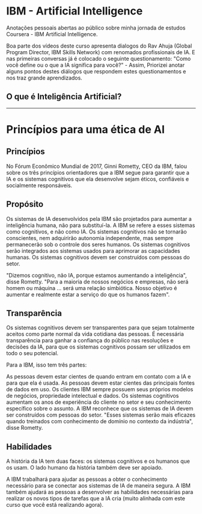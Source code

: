 # IBM - Artificial Intelligence

Anotações pessoais abertas ao público sobre minha jornada de estudos Coursera - IBM Artificial Intelligence.

Boa parte dos vídeos deste curso apresenta dialogos do Rav Ahuja (Global Program Director, IBM Skills Network) com renomados profissionais de IA. E nas primeiras conversas já é colocado o seguinte questionamento: "Como você define ou o que a IA significa para você?" - Assim, Priorizei anotar alguns pontos destes diálogos que respondem estes questionamentos e nos traz grande aprendizados.


## O que é Inteligência Artificial?


---

# Princípios para uma ética de AI

## Princípios 

No Fórum Econômico Mundial de 2017, Ginni Rometty, CEO da IBM, falou sobre os três princípios orientadores que a IBM segue para garantir que a IA e os sistemas cognitivos que ela desenvolve sejam éticos, confiáveis ​​e socialmente responsáveis.

## Propósito

Os sistemas de IA desenvolvidos pela IBM são projetados para aumentar a inteligência humana, não para substituí-la. A IBM se refere a esses sistemas como cognitivos, e não como IA. Os sistemas cognitivos não se tornarão conscientes, nem adquirirão autonomia independente, mas sempre permanecerão sob o controle dos seres humanos. Os sistemas cognitivos serão integrados aos sistemas usados ​​para aprimorar as capacidades humanas. Os sistemas cognitivos devem ser construídos com pessoas do setor.

"Dizemos cognitivo, não IA, porque estamos aumentando a inteligência", disse Rometty. "Para a maioria de nossos negócios e empresas, não será homem ou máquina ... será uma relação simbiótica. Nosso objetivo é aumentar e realmente estar a serviço do que os humanos fazem".

## Transparência

Os sistemas cognitivos devem ser transparentes para que sejam totalmente aceitos como parte normal da vida cotidiana das pessoas. É necessária transparência para ganhar a confiança do público nas resoluções e decisões da IA, para que os sistemas cognitivos possam ser utilizados em todo o seu potencial.

Para a IBM, isso tem três partes:

As pessoas devem estar cientes de quando entram em contato com a IA e para que ela é usada.
As pessoas devem estar cientes das principais fontes de dados em uso.
 Os clientes IBM sempre possuem seus próprios modelos de negócios, propriedade intelectual e dados. Os sistemas cognitivos aumentam os anos de experiência do cliente no setor e seu conhecimento específico sobre o assunto.
A IBM reconhece que os sistemas de IA devem ser construídos com pessoas do setor. "Esses sistemas serão mais eficazes quando treinados com conhecimento de domínio no contexto da indústria", disse Rometty.

## Habilidades

A história da IA ​​tem duas faces: os sistemas cognitivos e os humanos que os usam. O lado humano da história também deve ser apoiado.

A IBM trabalhará para ajudar as pessoas a obter o conhecimento necessário para se conectar aos sistemas de IA de maneira segura. A IBM também ajudará as pessoas a desenvolver as habilidades necessárias para realizar os novos tipos de tarefas que a IA cria (muito alinhada com este curso que você está realizando agora).